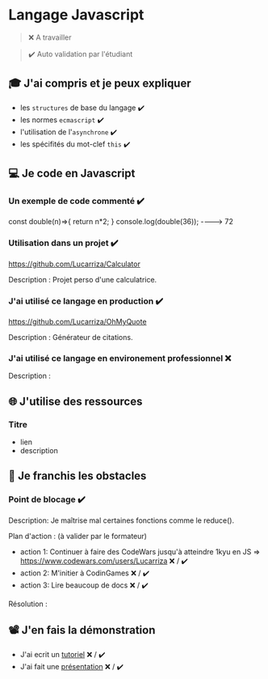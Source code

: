# Langage Javascript

> ❌ A travailler

> ✔️ Auto validation par l'étudiant

## 🎓 J'ai compris et je peux expliquer

- les `structures` de base du langage ✔️
- les normes `ecmascript` ✔️
- l'utilisation de l'`asynchrone` ✔️
- les spécifités du mot-clef `this` ✔️

## 💻 Je code en Javascript

### Un exemple de code commenté ✔️

const double(n)=>{
  return n*2;
}
console.log(double(36));  ----> 72

### Utilisation dans un projet ✔️
https://github.com/Lucarriza/Calculator

Description : Projet perso d'une calculatrice.

### J'ai utilisé ce langage en production ✔️
https://github.com/Lucarriza/OhMyQuote

Description : Générateur de citations.

### J'ai utilisé ce langage en environement professionnel ❌

Description :

## 🌐 J'utilise des ressources

### Titre

- lien
- description

## 🚧 Je franchis les obstacles

### Point de blocage ✔️

Description: Je maîtrise mal certaines fonctions comme le reduce().

Plan d'action : (à valider par le formateur)

- action 1: Continuer à faire des CodeWars jusqu'à atteindre 1kyu en JS => https://www.codewars.com/users/Lucarriza ❌ / ✔️
- action 2: M'initier à CodinGames ❌ / ✔️
- action 3: Lire beaucoup de docs ❌ / ✔️

Résolution :

## 📽️ J'en fais la démonstration

- J'ai ecrit un [tutoriel](...) ❌ / ✔️
- J'ai fait une [présentation](...) ❌ / ✔️

